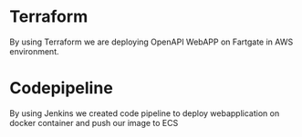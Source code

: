 # Terraform

By using Terraform we are deploying OpenAPI WebAPP  on Fartgate  in AWS environment.


# Codepipeline

By using Jenkins we created code pipeline to deploy webapplication on docker container and push our image to ECS

